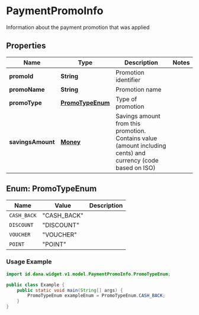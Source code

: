 

# PaymentPromoInfo

Information about the payment promotion that was applied

## Properties

| Name | Type | Description | Notes |
| - | - | - | - |
|**promoId** | **String** | Promotion identifier |  |
|**promoName** | **String** | Promotion name |  |
|**promoType** | [**PromoTypeEnum**](#PromoTypeEnum) | Type of promotion |  |
|**savingsAmount** | [**Money**](Money.md) | Savings amount from this promotion. Contains value (amount including cents) and currency (code based on ISO) |  |


<a name="PromoTypeEnum"></a>
## Enum: PromoTypeEnum

| Name | Value | Description |
| - | - | - |
| `CASH_BACK` | "CASH_BACK" |  |
| `DISCOUNT` | "DISCOUNT" |  |
| `VOUCHER` | "VOUCHER" |  |
| `POINT` | "POINT" |  |

### Usage Example
```java
import id.dana.widget.v1.model.PaymentPromoInfo.PromoTypeEnum;

public class Example {
    public static void main(String[] args) {
        PromoTypeEnum exampleEnum = PromoTypeEnum.CASH_BACK;
    }
}
```



